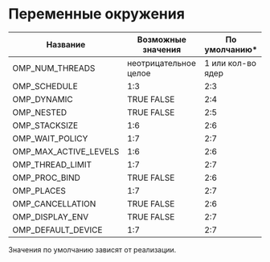 # Переменные окружения

| Название | Возможные значения  | По умолчанию* |
| -- | -- | -- |
| OMP_NUM_THREADS   | неотрицательное целое  | 1 или кол-во ядер |
| OMP_SCHEDULE | 1:3 | 2:3 |
| OMP_DYNAMIC | TRUE FALSE | 2:4 |
| OMP_NESTED  | TRUE FALSE| 2:5 |
| OMP_STACKSIZE | 1:6 | 2:6 |
| OMP_WAIT_POLICY | 1:7 | 2:7 |
| OMP_MAX_ACTIVE_LEVELS | 1:6 | 2:6 |
| OMP_THREAD_LIMIT | 1:7 | 2:7 |
| OMP_PROC_BIND |  TRUE FALSE | 2:6 |
| OMP_PLACES | 1:7 | 2:7 |
| OMP_CANCELLATION |  TRUE FALSE | 2:6 |
| OMP_DISPLAY_ENV|  TRUE FALSE | 2:7 |
| OMP_DEFAULT_DEVICE| 1:7 | 2:7 |



Значения по умолчанию зависят от реализации.